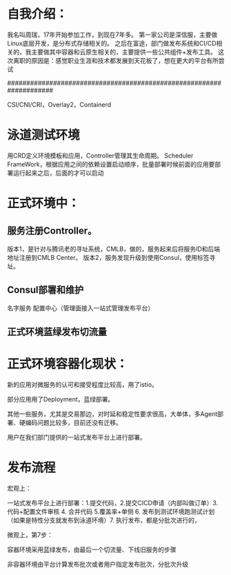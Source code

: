 # 自我介绍：

我名叫周瑞，17年开始参加工作，到现在7年多。
第一家公司是深信服，主要做Linux底层开发，是分布式存储相关的。
之后在富途，部门做发布系统和CI/CD相关的，我主要做其中容器和云原生相关的，主要提供一些公共组件+发布工具。
这次离职的原因是：感觉职业生涯和技术都发展到天花板了，想在更大的平台有所尝试

####################################################################

CSI/CNI/CRI，Overlay2，Containerd

# 泳道测试环境

用CRD定义环境模板和应用，Controller管理其生命周期。
Scheduler FrameWork，根据应用之间的依赖设置启动顺序，批量部署时候前面的应用要部署运行起来之后，后面的才可以启动

# 正式环境中：

## 服务注册Controller。
版本1，是针对与腾讯老的寻址系统，CMLB，做的，服务起来后将服务ID和后端地址注册到CMLB Center。
版本2，服务发现升级到使用Consul，使用标签寻址。

## Consul部署和维护
名字服务
配置中心（管理面接入一站式管理发布平台）

## 正式环境蓝绿发布切流量

# 正式环境容器化现状：

新的应用对微服务的认可和接受程度比较高，用了istio。

部分应用用了Deployment，蓝绿部署。

其他一些服务，尤其是交易那边，对时延和稳定性要求很高，大单体，多Agent部署、硬编码问题比较多，目前还没有迁移。

用户在我们部门提供的一站式发布平台上进行部署。

# 发布流程

宏观上：

一站式发布平台上进行部署：1.提交代码，2.提交CICD申请（内部叫做订单）3. 代码+配置文件审核 4. 合并代码 5.覆盖率+单侧 6. 发布到测试环境跑测试计划（如果是特性分支就发布到泳道环境）7. 执行发布，都是分批次进行的，

微观上，第7步：

容器环境采用蓝绿发布，由最后一个切流量、下线旧服务的步骤

非容器环境由平台计算发布批次或者用户指定发布批次，分批次升级






